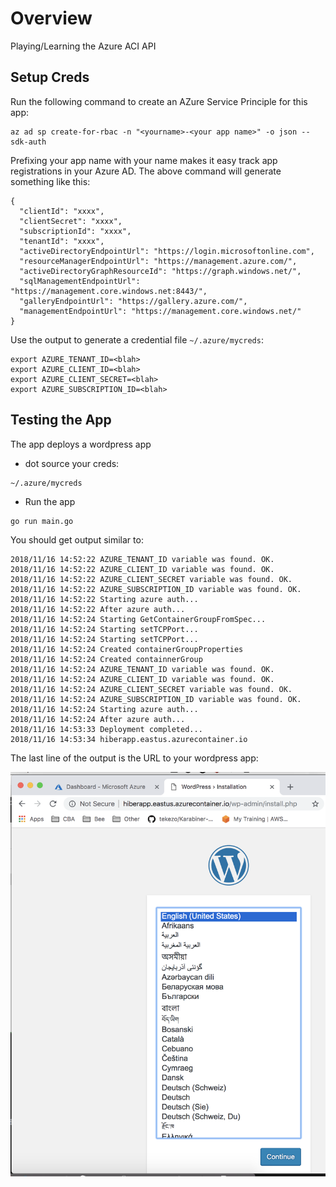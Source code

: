 # Overview

Playing/Learning the  Azure ACI API

## Setup Creds

Run the following command to create an AZure Service Principle for this app:

```
az ad sp create-for-rbac -n "<yourname>-<your app name>" -o json --sdk-auth
```

Prefixing your app name with your name makes it easy track app registrations in your Azure AD. The above command will generate something like this:

```
{
  "clientId": "xxxx",
  "clientSecret": "xxxx",
  "subscriptionId": "xxxx",
  "tenantId": "xxxx",
  "activeDirectoryEndpointUrl": "https://login.microsoftonline.com",
  "resourceManagerEndpointUrl": "https://management.azure.com/",
  "activeDirectoryGraphResourceId": "https://graph.windows.net/",
  "sqlManagementEndpointUrl": "https://management.core.windows.net:8443/",
  "galleryEndpointUrl": "https://gallery.azure.com/",
  "managementEndpointUrl": "https://management.core.windows.net/"
}
```


 Use the output to generate a credential file `~/.azure/mycreds`:

```
export AZURE_TENANT_ID=<blah>
export AZURE_CLIENT_ID=<blah>
export AZURE_CLIENT_SECRET=<blah>
export AZURE_SUBSCRIPTION_ID=<blah>
```

## Testing the App

The app deploys a wordpress app

- dot source your creds:

```
~/.azure/mycreds
```

- Run the app

```
go run main.go
```

You should get output similar to:

```
2018/11/16 14:52:22 AZURE_TENANT_ID variable was found. OK.
2018/11/16 14:52:22 AZURE_CLIENT_ID variable was found. OK.
2018/11/16 14:52:22 AZURE_CLIENT_SECRET variable was found. OK.
2018/11/16 14:52:22 AZURE_SUBSCRIPTION_ID variable was found. OK.
2018/11/16 14:52:22 Starting azure auth...
2018/11/16 14:52:22 After azure auth...
2018/11/16 14:52:24 Starting GetContainerGroupFromSpec...
2018/11/16 14:52:24 Starting setTCPPort...
2018/11/16 14:52:24 Starting setTCPPort...
2018/11/16 14:52:24 Created containerGroupProperties
2018/11/16 14:52:24 Created containnerGroup
2018/11/16 14:52:24 AZURE_TENANT_ID variable was found. OK.
2018/11/16 14:52:24 AZURE_CLIENT_ID variable was found. OK.
2018/11/16 14:52:24 AZURE_CLIENT_SECRET variable was found. OK.
2018/11/16 14:52:24 AZURE_SUBSCRIPTION_ID variable was found. OK.
2018/11/16 14:52:24 Starting azure auth...
2018/11/16 14:52:24 After azure auth...
2018/11/16 14:53:33 Deployment completed...
2018/11/16 14:53:34 hiberapp.eastus.azurecontainer.io

```
The last line of the output is the URL to your wordpress app:


![wordpress](./images/wordpress.png)
